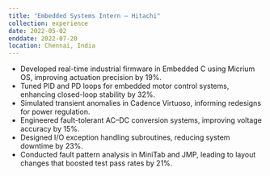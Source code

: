 ```yaml
---
title: "Embedded Systems Intern – Hitachi"
collection: experience
date: 2022-05-02
enddate: 2022-07-20
location: Chennai, India
---
```


- Developed real-time industrial firmware in Embedded C using Micrium OS, improving actuation precision by 19%.
- Tuned PID and PD loops for embedded motor control systems, enhancing closed-loop stability by 32%.
- Simulated transient anomalies in Cadence Virtuoso, informing redesigns for power regulation.
- Engineered fault-tolerant AC–DC conversion systems, improving voltage accuracy by 15%.
- Designed I/O exception handling subroutines, reducing system downtime by 23%.
- Conducted fault pattern analysis in MiniTab and JMP, leading to layout changes that boosted test pass rates by 21%.
